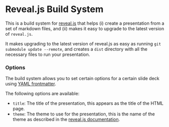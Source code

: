 # Reveal.js Build System

This is a build system for [reveal.js](https://github.com/hakimel/reveal.js) that helps (i) create a presentation from a set of markdown files, and (ii) makes it easy to upgrade to the latest version of `reveal.js`.

It makes upgrading to the latest version of reveal.js as easy as running `git submodule update --remote`, and creates a `dist` directory with all the necessary files to run your presentation.

### Options

The build system allows you to set certain options for a certain slide deck using [YAML frontmatter](https://assemble.io/docs/YAML-front-matter.html). 

The following options are available:

* `title`: The title of the presentation, this appears as the title of the HTML page.
* `theme`: The theme to use for the presentation, this is the name of the theme as described in the [reveal.js documentation](https://revealjs.com/themes/).
